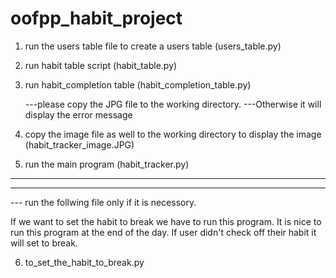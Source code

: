 # oofpp_habit_project
1. run the users table file to create a users table (users_table.py)
2. run habit table script (habit_table.py)
3. run habit_completion table (habit_completion_table.py)

   ---please copy the JPG file to the working directory. 
   ---Otherwise it will display the error message
4. copy the image file as well to the working directory to display the image
   (habit_tracker_image.JPG)

5. run the main program (habit_tracker.py)

---
---
--- run the follwing file only if it is necessory. 

If we want to set the habit to break we have to run this program. 
It is nice to run this program at the end of the day. If user didn't check off their
habit it will set to break.

6. to_set_the_habit_to_break.py

